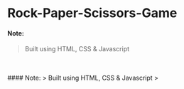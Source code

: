 # Rock-Paper-Scissors-Game

#### Note:
> Built using HTML, CSS & Javascript
> 
</br>
</br>
#### Note:
> Built using HTML, CSS & Javascript
> 
